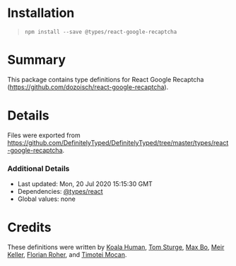 # Installation
> `npm install --save @types/react-google-recaptcha`

# Summary
This package contains type definitions for React Google Recaptcha (https://github.com/dozoisch/react-google-recaptcha).

# Details
Files were exported from https://github.com/DefinitelyTyped/DefinitelyTyped/tree/master/types/react-google-recaptcha.

### Additional Details
 * Last updated: Mon, 20 Jul 2020 15:15:30 GMT
 * Dependencies: [@types/react](https://npmjs.com/package/@types/react)
 * Global values: none

# Credits
These definitions were written by [Koala Human](https://github.com/KoalaHuman), [Tom Sturge](https://github.com/tomsturge), [Max Bo](https://github.com/MaxwellBo), [Meir Keller](https://github.com/meirkl), [Florian Roher](https://github.com/RohrerF), and [Timotei Mocan](https://github.com/mocantimoteidavid).
